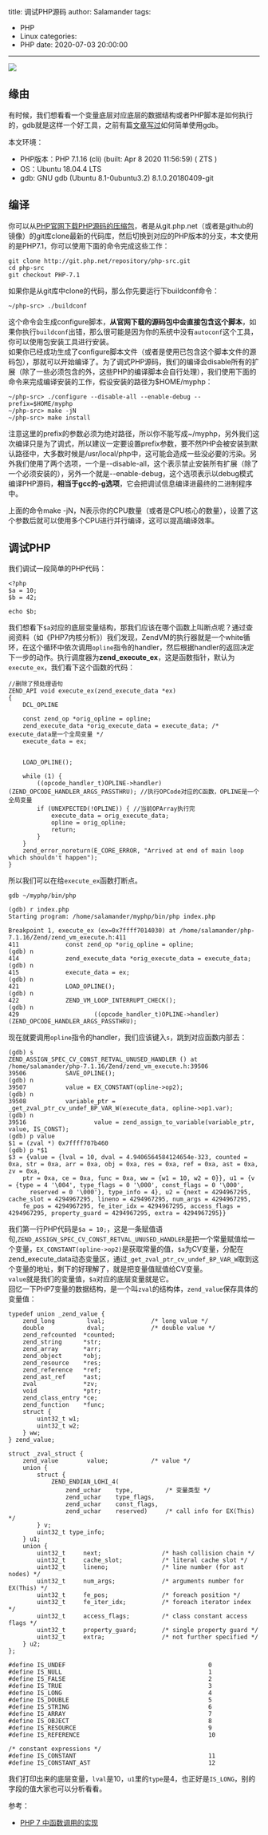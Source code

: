 title: 调试PHP源码
author: Salamander
tags:
  - PHP
  - Linux
categories:
  - PHP
date: 2020-07-03 20:00:00
---
![](https://s1.ax1x.com/2020/07/05/U91xmt.png)

## 缘由
有时候，我们想看看一个变量底层对应底层的数据结构或者PHP脚本是如何执行的，gdb就是这样一个好工具，之前有篇[文章写过](/2020/07/02/gdb_use/)如何简单使用gdb。  

本文环境：
* PHP版本：PHP 7.1.16 (cli) (built: Apr  8 2020 11:56:59) ( ZTS )
* OS：Ubuntu 18.04.4 LTS
* gdb: GNU gdb (Ubuntu 8.1-0ubuntu3.2) 8.1.0.20180409-git


<!-- more -->


## 编译
你可以从[PHP官网下载PHP源码的压缩包](https://www.php.net/downloads)，者是从git.php.net（或者是github的镜像）的git库clone最新的代码库，然后切换到对应的PHP版本的分支，本文使用的是PHP7.1，你可以使用下面的命令完成这些工作：
```
git clone http://git.php.net/repository/php-src.git
cd php-src
git checkout PHP-7.1
```
如果你是从git库中clone的代码，那么你先要运行下buildconf命令：
```
~/php-src> ./buildconf 
```
这个命令会生成configure脚本，**从官网下载的源码包中会直接包含这个脚本**，如果你执行`buildconf`出错，那么很可能是因为你的系统中没有`autoconf`这个工具，你可以使用包安装工具进行安装。  
如果你已经成功生成了configure脚本文件（或者是使用已包含这个脚本文件的源码包），那就可以开始编译了。为了调式PHP源码，我们的编译会disable所有的扩展（除了一些必须包含的外，这些PHP的编译脚本会自行处理），我们使用下面的命令来完成编译安装的工作，假设安装的路径为$HOME/myphp：
```
~/php-src> ./configure --disable-all --enable-debug --prefix=$HOME/myphp
~/php-src> make -jN
~/php-src> make install
```
注意这里的prefix的参数必须为绝对路径，所以你不能写成~/myphp，另外我们这次编译只是为了调式，所以建议一定要设置prefix参数，要不然PHP会被安装到默认路径中，大多数时候是/usr/local/php中，这可能会造成一些没必要的污染。另外我们使用了两个选项，一个是--disable-all，这个表示禁止安装所有扩展（除了一个必须安装的），另外一个就是--enable-debug，这个选项表示以debug模式编译PHP源码，**相当于gcc的-g选项**，它会把调试信息编译进最终的二进制程序中。  

上面的命令make -jN，N表示你的CPU数量（或者是CPU核心的数量），设置了这个参数后就可以使用多个CPU进行并行编译，这可以提高编译效率。


## 调试PHP
我们调试一段简单的PHP代码：
```
<?php
$a = 10;
$b = 42;

echo $b;
```
我们想看下`$a`对应的底层变量结构，那我们应该在哪个函数上叫断点呢？通过查阅资料（如《PHP7内核分析》）我们发现，ZendVM的执行器就是一个white循环，在这个循环中依次调用`opline`指令的handler，然后根据handler的返回决定下一步的动作。执行调度器为**zend_execute_ex**，这是函数指针，默认为`execute_ex`，我们看下这个函数的代码：
```
//删除了预处理语句
ZEND_API void execute_ex(zend_execute_data *ex)
{
    DCL_OPLINE

    const zend_op *orig_opline = opline;
    zend_execute_data *orig_execute_data = execute_data; /* execute_data是一个全局变量 */
    execute_data = ex; 


    LOAD_OPLINE();

    while (1) {
        ((opcode_handler_t)OPLINE->handler)(ZEND_OPCODE_HANDLER_ARGS_PASSTHRU); //执行OPCode对应的C函数，OPLINE是一个全局变量
        if (UNEXPECTED(!OPLINE)) { //当前OPArray执行完
            execute_data = orig_execute_data;
            opline = orig_opline;
            return;
        }
    }
    zend_error_noreturn(E_CORE_ERROR, "Arrived at end of main loop which shouldn't happen");
}
```
所以我们可以在给`execute_ex`函数打断点。  
```
gdb ~/myphp/bin/php

(gdb) r index.php
Starting program: /home/salamander/myphp/bin/php index.php

Breakpoint 1, execute_ex (ex=0x7ffff7014030) at /home/salamander/php-7.1.16/Zend/zend_vm_execute.h:411
411             const zend_op *orig_opline = opline;
(gdb) n
414             zend_execute_data *orig_execute_data = execute_data;
(gdb) n
415             execute_data = ex;
(gdb) n
421             LOAD_OPLINE();
(gdb) n
422             ZEND_VM_LOOP_INTERRUPT_CHECK();
(gdb) n
429                     ((opcode_handler_t)OPLINE->handler)(ZEND_OPCODE_HANDLER_ARGS_PASSTHRU);
```
现在就要调用`opline`指令的handler，我们应该键入`s`，跳到对应函数内部去： 
```
(gdb) s
ZEND_ASSIGN_SPEC_CV_CONST_RETVAL_UNUSED_HANDLER () at /home/salamander/php-7.1.16/Zend/zend_vm_execute.h:39506
39506           SAVE_OPLINE();
(gdb) n
39507           value = EX_CONSTANT(opline->op2);
(gdb) n
39508           variable_ptr = _get_zval_ptr_cv_undef_BP_VAR_W(execute_data, opline->op1.var);
(gdb) n
39516                   value = zend_assign_to_variable(variable_ptr, value, IS_CONST);
(gdb) p value
$1 = (zval *) 0x7ffff707b460
(gdb) p *$1
$3 = {value = {lval = 10, dval = 4.9406564584124654e-323, counted = 0xa, str = 0xa, arr = 0xa, obj = 0xa, res = 0xa, ref = 0xa, ast = 0xa, zv = 0xa, 
    ptr = 0xa, ce = 0xa, func = 0xa, ww = {w1 = 10, w2 = 0}}, u1 = {v = {type = 4 '\004', type_flags = 0 '\000', const_flags = 0 '\000', 
      reserved = 0 '\000'}, type_info = 4}, u2 = {next = 4294967295, cache_slot = 4294967295, lineno = 4294967295, num_args = 4294967295, 
    fe_pos = 4294967295, fe_iter_idx = 4294967295, access_flags = 4294967295, property_guard = 4294967295, extra = 4294967295}}
```
我们第一行PHP代码是`$a = 10;`，这是一条赋值语句,`ZEND_ASSIGN_SPEC_CV_CONST_RETVAL_UNUSED_HANDLER`是把一个常量赋值给一个变量，`EX_CONSTANT(opline->op2)`是获取常量的值，`$a`为CV变量，分配在zend_execute_data动态变量区，通过`_get_zval_ptr_cv_undef_BP_VAR_W`取到这个变量的地址，剩下的好理解了，就是把变量值赋值给CV变量。  
`value`就是我们的变量值，`$a`对应的底层变量就是它。  
回忆一下PHP7变量的数据结构，是一个叫`zval`的结构体，`zend_value`保存具体的变量值：
```
typedef union _zend_value {
	zend_long         lval;				/* long value */
	double            dval;				/* double value */
	zend_refcounted  *counted;
	zend_string      *str;
	zend_array       *arr;
	zend_object      *obj;
	zend_resource    *res;
	zend_reference   *ref;
	zend_ast_ref     *ast;
	zval             *zv;
	void             *ptr;
	zend_class_entry *ce;
	zend_function    *func;
	struct {
		uint32_t w1;
		uint32_t w2;
	} ww;
} zend_value;

struct _zval_struct {
	zend_value        value;			/* value */
	union {
		struct {
			ZEND_ENDIAN_LOHI_4(
				zend_uchar    type,			/* 变量类型 */
				zend_uchar    type_flags,
				zend_uchar    const_flags,
				zend_uchar    reserved)	    /* call info for EX(This) */
		} v;
		uint32_t type_info;
	} u1;
	union {
		uint32_t     next;                 /* hash collision chain */
		uint32_t     cache_slot;           /* literal cache slot */
		uint32_t     lineno;               /* line number (for ast nodes) */
		uint32_t     num_args;             /* arguments number for EX(This) */
		uint32_t     fe_pos;               /* foreach position */
		uint32_t     fe_iter_idx;          /* foreach iterator index */
		uint32_t     access_flags;         /* class constant access flags */
		uint32_t     property_guard;       /* single property guard */
		uint32_t     extra;                /* not further specified */
	} u2;
};

#define IS_UNDEF                                        0
#define IS_NULL                                         1
#define IS_FALSE                                        2
#define IS_TRUE                                         3
#define IS_LONG                                         4
#define IS_DOUBLE                                       5
#define IS_STRING                                       6
#define IS_ARRAY                                        7
#define IS_OBJECT                                       8
#define IS_RESOURCE                                     9
#define IS_REFERENCE                                    10

/* constant expressions */
#define IS_CONSTANT                                     11
#define IS_CONSTANT_AST                                 12

```
我们打印出来的底层变量，`lval`是10，`u1`里的`type`是4，也正好是`IS_LONG`，别的字段的值大家也可以分析看看。




参考：
* [PHP 7 中函数调用的实现](http://yangxikun.github.io/php/2016/11/04/php-7-func-call.html)